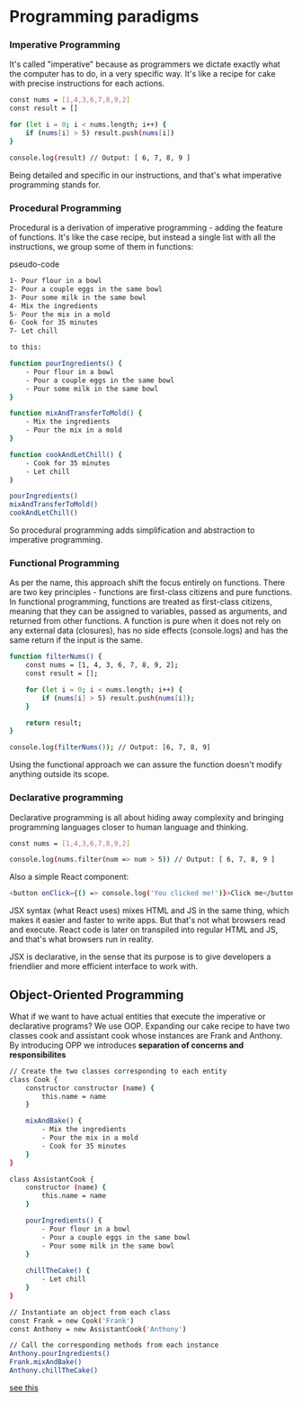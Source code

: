 # Programming paradigms

### Imperative Programming

It's called "imperative" because as programmers we dictate exactly what the computer has to do, in a very specific way. It's like a recipe for cake with precise instructions for each actions.

```sh
const nums = [1,4,3,6,7,8,9,2]
const result = []

for (let i = 0; i < nums.length; i++) {
    if (nums[i] > 5) result.push(nums[i])
}

console.log(result) // Output: [ 6, 7, 8, 9 ]
```

Being detailed and specific in our instructions, and that's what imperative programming stands for.

### Procedural Programming

Procedural is a derivation of imperative programming - adding the feature of functions. It's like the case recipe, but instead a single list with all the instructions, we group some of them in functions:

pseudo-code
```sh
1- Pour flour in a bowl
2- Pour a couple eggs in the same bowl
3- Pour some milk in the same bowl
4- Mix the ingredients
5- Pour the mix in a mold
6- Cook for 35 minutes
7- Let chill

to this:

function pourIngredients() {
    - Pour flour in a bowl
    - Pour a couple eggs in the same bowl
    - Pour some milk in the same bowl
}

function mixAndTransferToMold() {
    - Mix the ingredients
    - Pour the mix in a mold
}

function cookAndLetChill() {
    - Cook for 35 minutes
    - Let chill
}

pourIngredients()
mixAndTransferToMold()
cookAndLetChill()
```

So procedural programming adds simplification and abstraction to imperative programming.


### Functional Programming

As per the name, this approach shift the focus entirely on functions. There are two key principles - functions are first-class citizens and pure functions. In functional programming, functions are treated as first-class citizens, meaning that they can be assigned to variables, passed as arguments, and returned from other functions. A function is pure when it does not rely on any external data (closures), has no side effects (console.logs) and has the same return if the input is the same.

```sh
function filterNums() {
    const nums = [1, 4, 3, 6, 7, 8, 9, 2];
    const result = [];

    for (let i = 0; i < nums.length; i++) {
        if (nums[i] > 5) result.push(nums[i]);
    }

    return result;
}

console.log(filterNums()); // Output: [6, 7, 8, 9]

```

Using the functional approach we can assure the function doesn't modify anything outside its scope. 

### Declarative programming

Declarative programming is all about hiding away complexity and bringing programming languages closer to human language and thinking. 


```sh
const nums = [1,4,3,6,7,8,9,2]

console.log(nums.filter(num => num > 5)) // Output: [ 6, 7, 8, 9 ]
```

Also a simple React component:

```sh
<button onClick={() => console.log('You clicked me!')}>Click me</button>
```

JSX syntax (what React uses) mixes HTML and JS in the same thing, which makes it easier and faster to write apps. But that's not what browsers read and execute. React code is later on transpiled into regular HTML and JS, and that's what browsers run in reality.

JSX is declarative, in the sense that its purpose is to give developers a friendlier and more efficient interface to work with.

## Object-Oriented Programming

What if we want to have actual entities that execute the imperative or declarative programs? We use OOP. Expanding our cake recipe to have two classes cook and assistant cook whose instances are Frank and Anthony. By introducing OPP we introduces **separation of concerns and responsibilites** 

```sh
// Create the two classes corresponding to each entity
class Cook {
	constructor constructor (name) {
        this.name = name
    }

    mixAndBake() {
        - Mix the ingredients
    	- Pour the mix in a mold
        - Cook for 35 minutes
    }
}

class AssistantCook {
    constructor (name) {
        this.name = name
    }

    pourIngredients() {
        - Pour flour in a bowl
        - Pour a couple eggs in the same bowl
        - Pour some milk in the same bowl
    }
    
    chillTheCake() {
    	- Let chill
    }
}

// Instantiate an object from each class
const Frank = new Cook('Frank')
const Anthony = new AssistantCook('Anthony')

// Call the corresponding methods from each instance
Anthony.pourIngredients()
Frank.mixAndBake()
Anthony.chillTheCake()
```


[see this](https://www.freecodecamp.org/news/an-introduction-to-programming-paradigms/#object-oriented-programming) 